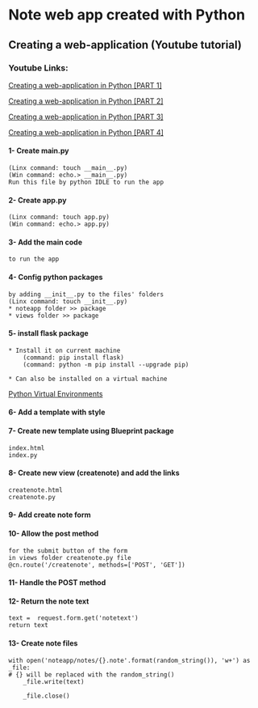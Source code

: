 # Note web app created with Python

## Creating a web-application (Youtube tutorial)

### Youtube Links:
[Creating a web-application in Python [PART 1]](https://www.youtube.com/watch?v=Dqd8ZHWErpE)

[Creating a web-application in Python [PART 2]](https://www.youtube.com/watch?v=2Nuhh_C4FbM&t=6s)

[Creating a web-application in Python [PART 3]](https://www.youtube.com/watch?v=TwpUpVpknCE)

[Creating a web-application in Python [PART 4]](https://www.youtube.com/watch?v=2SPjxL-66AM)


#### 1- Create __main__.py 
    (Linx command: touch __main__.py)
    (Win command: echo.> __main__.py)
    Run this file by python IDLE to run the app 

#### 2- Create app.py 
    (Linx command: touch app.py)
    (Win command: echo.> app.py)

#### 3- Add the main code
    to run the app

#### 4- Config python packages
    by adding __init__.py to the files' folders
    (Linx command: touch __init__.py)
    * noteapp folder >> package
    * views folder >> package
    
#### 5- install flask package
    * Install it on current machine
        (command: pip install flask)
        (command: python -m pip install --upgrade pip)
    
    * Can also be installed on a virtual machine
[Python Virtual Environments](https://realpython.com/python-virtual-environments-a-primer/)

#### 6- Add a template with style
    
#### 7- Create new template using Blueprint package
    index.html
    index.py

#### 8- Create new view (createnote) and add the links
    createnote.html
    createnote.py

#### 9- Add create note form

#### 10- Allow the post method
    for the submit button of the form
    in views folder createnote.py file
    @cn.route('/createnote', methods=['POST', 'GET'])
    
#### 11- Handle the POST method

#### 12- Return the note text
    text =  request.form.get('notetext')
    return text
    
#### 13- Create note files
    with open('noteapp/notes/{}.note'.format(random_string()), 'w+') as _file:
    # {} will be replaced with the random_string()
        _file.write(text)

        _file.close()
        
        